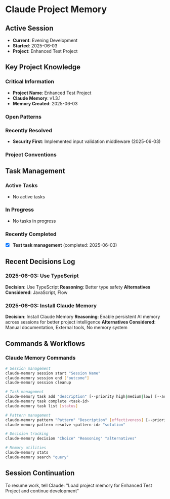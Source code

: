 # Claude Project Memory

## Active Session
- **Current**: Evening Development
- **Started**: 2025-06-03
- **Project**: Enhanced Test Project

## Key Project Knowledge

### Critical Information
- **Project Name**: Enhanced Test Project
- **Claude Memory**: v1.3.1
- **Memory Created**: 2025-06-03

### Open Patterns


### Recently Resolved
- **Security First**: Implemented input validation middleware (2025-06-03)

### Project Conventions
<!-- Discovered during development -->

## Task Management

### Active Tasks
- No active tasks

### In Progress
- No tasks in progress

### Recently Completed
- [x] **Test task management** (completed: 2025-06-03)

## Recent Decisions Log

### 2025-06-03: Use TypeScript
**Decision**: Use TypeScript
**Reasoning**: Better type safety
**Alternatives Considered**: JavaScript, Flow


### 2025-06-03: Install Claude Memory
**Decision**: Install Claude Memory
**Reasoning**: Enable persistent AI memory across sessions for better project intelligence
**Alternatives Considered**: Manual documentation, External tools, No memory system


## Commands & Workflows

### Claude Memory Commands
```bash
# Session management
claude-memory session start "Session Name"
claude-memory session end ["outcome"]
claude-memory session cleanup

# Task management
claude-memory task add "description" [--priority high|medium|low] [--assignee name]
claude-memory task complete <task-id>
claude-memory task list [status]

# Pattern management
claude-memory pattern "Pattern" "Description" [effectiveness] [--priority critical|high|medium|low]
claude-memory pattern resolve <pattern-id> "solution"

# Decision tracking
claude-memory decision "Choice" "Reasoning" "alternatives"

# Memory utilities
claude-memory stats
claude-memory search "query"
```

## Session Continuation
To resume work, tell Claude:
"Load project memory for Enhanced Test Project and continue development"
